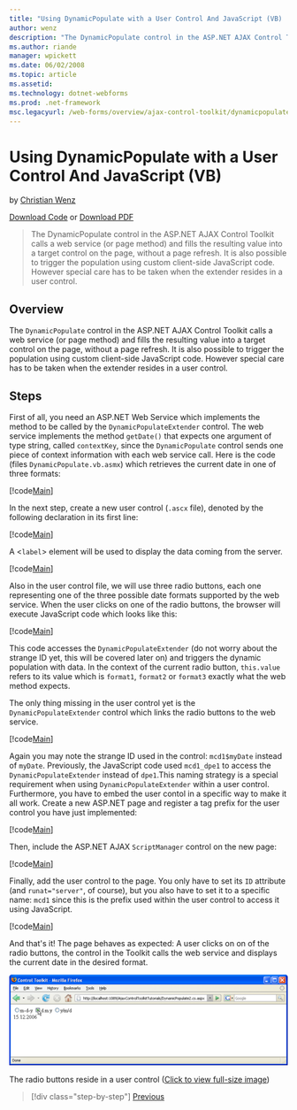 ```yaml
---
title: "Using DynamicPopulate with a User Control And JavaScript (VB) | Microsoft Docs"
author: wenz
description: "The DynamicPopulate control in the ASP.NET AJAX Control Toolkit calls a web service (or page method) and fills the resulting value into a target control on t..."
ms.author: riande
manager: wpickett
ms.date: 06/02/2008
ms.topic: article
ms.assetid: 
ms.technology: dotnet-webforms
ms.prod: .net-framework
msc.legacyurl: /web-forms/overview/ajax-control-toolkit/dynamicpopulate/using-dynamicpopulate-with-a-user-control-and-javascript-vb
---
```

Using DynamicPopulate with a User Control And JavaScript (VB)
====================
by [Christian Wenz](https://github.com/wenz)

[Download Code](http://download.microsoft.com/download/d/8/f/d8f2f6f9-1b7c-46ad-9252-e1fc81bdea3e/dynamicpopulate2.vb.zip) or [Download PDF](http://download.microsoft.com/download/b/6/a/b6ae89ee-df69-4c87-9bfb-ad1eb2b23373/dynamicpopulate2VB.pdf)

> The DynamicPopulate control in the ASP.NET AJAX Control Toolkit calls a web service (or page method) and fills the resulting value into a target control on the page, without a page refresh. It is also possible to trigger the population using custom client-side JavaScript code. However special care has to be taken when the extender resides in a user control.


## Overview

The `DynamicPopulate` control in the ASP.NET AJAX Control Toolkit calls a web service (or page method) and fills the resulting value into a target control on the page, without a page refresh. It is also possible to trigger the population using custom client-side JavaScript code. However special care has to be taken when the extender resides in a user control.

## Steps

First of all, you need an ASP.NET Web Service which implements the method to be called by the `DynamicPopulateExtender` control. The web service implements the method `getDate()` that expects one argument of type string, called `contextKey`, since the `DynamicPopulate` control sends one piece of context information with each web service call. Here is the code (files `DynamicPopulate.vb.asmx`) which retrieves the current date in one of three formats:

[!code[Main](using-dynamicpopulate-with-a-user-control-and-javascript-vb/samples/sample1.xml)]

In the next step, create a new user control (`.ascx` file), denoted by the following declaration in its first line:

[!code[Main](using-dynamicpopulate-with-a-user-control-and-javascript-vb/samples/sample2.xml)]

A &lt;`label`&gt; element will be used to display the data coming from the server.

[!code[Main](using-dynamicpopulate-with-a-user-control-and-javascript-vb/samples/sample3.xml)]

Also in the user control file, we will use three radio buttons, each one representing one of the three possible date formats supported by the web service. When the user clicks on one of the radio buttons, the browser will execute JavaScript code which looks like this:

[!code[Main](using-dynamicpopulate-with-a-user-control-and-javascript-vb/samples/sample4.xml)]

This code accesses the `DynamicPopulateExtender` (do not worry about the strange ID yet, this will be covered later on) and triggers the dynamic population with data. In the context of the current radio button, `this.value` refers to its value which is `format1`, `format2` or `format3` exactly what the web method expects.

The only thing missing in the user control yet is the `DynamicPopulateExtender` control which links the radio buttons to the web service.

[!code[Main](using-dynamicpopulate-with-a-user-control-and-javascript-vb/samples/sample5.xml)]

Again you may note the strange ID used in the control: `mcd1$myDate` instead of `myDate`. Previously, the JavaScript code used `mcd1_dpe1` to access the `DynamicPopulateExtender` instead of `dpe1`.This naming strategy is a special requirement when using `DynamicPopulateExtender` within a user control. Furthermore, you have to embed the user contol in a specific way to make it all work. Create a new ASP.NET page and register a tag prefix for the user control you have just implemented:

[!code[Main](using-dynamicpopulate-with-a-user-control-and-javascript-vb/samples/sample6.xml)]

Then, include the ASP.NET AJAX `ScriptManager` control on the new page:

[!code[Main](using-dynamicpopulate-with-a-user-control-and-javascript-vb/samples/sample7.xml)]

Finally, add the user control to the page. You only have to set its `ID` attribute (and `runat="server"`, of course), but you also have to set it to a specific name: `mcd1` since this is the prefix used within the user control to access it using JavaScript.

[!code[Main](using-dynamicpopulate-with-a-user-control-and-javascript-vb/samples/sample8.xml)]

And that's it! The page behaves as expected: A user clicks on on of the radio buttons, the control in the Toolkit calls the web service and displays the current date in the desired format.


[![The radio buttons reside in a user control](using-dynamicpopulate-with-a-user-control-and-javascript-vb/_static/image2.png)](using-dynamicpopulate-with-a-user-control-and-javascript-vb/_static/image1.png)

The radio buttons reside in a user control ([Click to view full-size image](using-dynamicpopulate-with-a-user-control-and-javascript-vb/_static/image3.png))

>[!div class="step-by-step"] [Previous](dynamically-populating-a-control-using-javascript-code-vb.md)